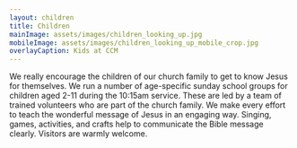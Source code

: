 ```yaml
---
layout: children
title: Children
mainImage: assets/images/children_looking_up.jpg
mobileImage: assets/images/children_looking_up_mobile_crop.jpg
overlayCaption: Kids at CCM
---
```

We really encourage the children of our church family to get to know Jesus for themselves. We run a number of age-specific sunday school groups for children aged 2-11 during the 10:15am service. These are led by a team of trained volunteers who are part of the church family. We make every effort to teach the wonderful message of Jesus in an engaging way. Singing, games, activities, and crafts help to communicate the Bible message clearly. Visitors are warmly welcome.
